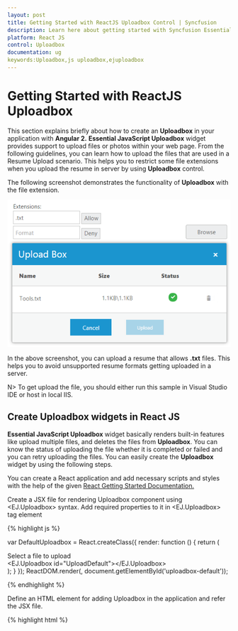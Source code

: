 ```yaml
---
layout: post
title: Getting Started with ReactJS Uploadbox Control | Syncfusion
description: Learn here about getting started with Syncfusion Essential ReactJS Uploadbox Control, its elements, and more.
platform: React JS
control: Uploadbox
documentation: ug
keywords:Uploadbox,js uploadbox,ejuploadbox
---
```


# Getting Started with ReactJS Uploadbox

This section explains briefly about how to create an **Uploadbox** in your application with **Angular 2.** **Essential JavaScript Uploadbox** widget provides support to upload files or photos within your web page. From the following guidelines, you can learn how to upload the files that are used in a Resume Upload scenario. This helps you to restrict some file extensions when you upload the resume in server by using **Uploadbox** control.

The following screenshot demonstrates the functionality of **Uploadbox** with the file extension.

![Getting Started with ReactJS Uploadbox](Getting-Started_images/Getting-Started_img1.png) 

In the above screenshot, you can upload a resume that allows **.txt** files. This helps you to avoid unsupported resume formats getting uploaded in a server.

N> To get upload the file, you should either run this sample in Visual Studio IDE or host in local IIS.

## Create Uploadbox widgets in React JS

**Essential JavaScript Uploadbox** widget basically renders built-in features like upload multiple files, and deletes the files from **Uploadbox**. You can know the status of uploading the file whether it is completed or failed and you can retry uploading the files.  You can easily create the **Uploadbox** widget by using the following steps.

You can create a React application and add necessary scripts and styles with the help of the given [React Getting Started Documentation.](https://help.syncfusion.com/reactjs/overview)

Create a JSX file for rendering Uploadbox component using &lt;EJ.Uploadbox&gt; syntax. Add required properties to it in &lt;EJ.Uploadbox&gt; tag element

{% highlight js %}

var DefaultUploadbox = React.createClass({
    render: function () {
        return (
            <div id="tooltip_default">
                <div class="posupload">Select a file to upload </div>
                <EJ.Uploadbox id="UploadDefault"></EJ.Uploadbox>
            </div>
           );
        }
   });
ReactDOM.render(<DefaultUploadbox />, document.getElementById('uploadbox-default'));

{% endhighlight %}

Define an HTML element for adding Uploadbox in the application and refer the JSX file.

{% highlight html %}

<div id="uploadbox-default"></div>
<script src="app/uploadbox/default.js">

{% endhighlight %}

{% highlight css %}

    <style>
       #targetElement {
        width: 500px;
        height: 500px;
        margin: 0 auto;
        }

       #UploadDefault {
        margin: 0 auto;
      }
    </style>

{% endhighlight %}

Create a new handler file (.ashx) and save it as **saveFiles.ashx** and then copy the following code into it.

{% highlight c# %}

SaveFiles.ashx

    public void ProcessRequest(HttpContext context)
    {
        string targetFolder = HttpContext.Current.Server.MapPath("uploadfiles");
        if (!Directory.Exists(targetFolder))
        {
            Directory.CreateDirectory(targetFolder);
        }
        HttpRequest request = context.Request;
        HttpFileCollection uploadedFiles = context.Request.Files;
        if (uploadedFiles != null && uploadedFiles.Count > 0)
        {
            for (int i = 0; i < uploadedFiles.Count; i++)
            {
                if (uploadedFiles[i].FileName != null && uploadedFiles[i].FileName != "")
                {
                    string fileName = uploadedFiles[i].FileName;
                    int indx = fileName.LastIndexOf("\\");
                    if (indx > -1)
                    {
                        fileName = fileName.Substring(indx + 1);
                    }
                    uploadedFiles[i].SaveAs(targetFolder + "\\" + fileName);
                }
            }
        }
    }

{% endhighlight %}

Create a new handler file (.ashx) and save it as **removeFiles.ashx** and then copy the following code into it.

{% highlight c# %}

removeFiles.ashx

    public void ProcessRequest(HttpContext context)
    {
        System.Collections.Specialized.NameValueCollection s = context.Request.Params;
        string fileName = s["fileNames"];
        string targetFolder = HttpContext.Current.Server.MapPath("uploadfiles");
        if (Directory.Exists(targetFolder))
        {
            string physicalPath = targetFolder + "\\" + fileName;
            if (System.IO.File.Exists(physicalPath))
            {
                System.IO.File.Delete(physicalPath);
            }
        }
    }

{% endhighlight %}

Add the following code example to assign saveUrl and removeUrl for Uploadbox

{% highlight html %}

var DefaultUploadbox = React.createClass({
    render: function () {
        return (
            <div id="tooltip_default">
                <div class="posupload">Select a file to upload </div>
                <EJ.Uploadbox id="UploadDefault" saveUrl= {savefiles} removeUrl= {removefiles}></EJ.Uploadbox>
            </div>
           );
        }
   });
ReactDOM.render(<DefaultUploadbox />, document.getElementById('uploadbox-default'));

{% endhighlight %}

The following screenshot displays an **Uploadbox** control.

![Upload the file in ReactJS Uploadbox](Getting-Started_images/Getting-Started_img2.png) 

After you upload the files, the following screen shot is displayed. 

![Displays Uploadbox in ReactJS](Getting-Started_images/Getting-Started_img3.png) 

N> The above screenshot displays the Uploadbox control that shows the files are uploaded successfully.

## Set Restriction for File Extension

In a real-time scenario, some file extensions are restricted. You can allow files and restrict files by using the following two properties **extensionsAllow** and **extensionsDeny** enabled in **Uploadbox**. 

N> The SaveUrl and RemoveUrl are the same as above (see step 4)

Add input elements to create elements for file extension.

N> Add the following input elements and two button elements to give file extensions that should support uploading. 

{% highlight js %}

var DefaultUploadbox = React.createClass({
    function onClickAllow(args){
        var uploadobject = $("#uploadDefault").data("ejUploadbox");
        uploadobject.option('extensionsAllow', $("#fileallow").val());
        uploadobject.option('extensionsDeny', "");
    }
    function onclickDeny(){
        var uploadobject = $("#uploadDefault").data("ejUploadbox");
        uploadobject.option('extensionsAllow', "");
        uploadobject.option('extensionsDeny', $("#filedeny").val());
    }
    render: function () {
        return (
            <div id="uploadbox_default"><table id="uploadTable">
        <tr>
            <td>
                Extensions:
            </td>

        </tr>
        <tr>
            <td>
                <input type="text" id="fileallow" class="ejinputtext" placeholder="Format" />
                <input ej-button type="submit" name="allow" value="Allow" click={onClickAllow} />
            </td>

        </tr>
        <tr>
            <td>
                <input type="text" id="filedeny" class="ejinputtext" placeholder="Format" />
                <input ej-button type="submit" name="deny" value="Deny" click={onclickDeny} />
            </td>
            <td>
                <div>Select a file to upload</div>
                <div style="width:100px;height:35px;"> 
                <EJ.Uploadbox id="UploadDefault" saveUrl= {savefiles} removeUrl= {removefiles}></EJ.Uploadbox>
            </td>
            </tr>
        </table>
        </div>
           );
        }
   });
ReactDOM.render(<DefaultUploadbox />, document.getElementById('uploadbox-default'));

{% endhighlight %}

Add the given styles to display the **Uploadbox** with margin alignments.

{% highlight css %}

    <style>
      #targetElement {
        width: 520px;
        height: 500px;
        margin: 0 auto;
       }
      #UploadDefault {
        float: right;
      }
      #uploadTable {
        width: 100%;
       }
      #fileallow, #filedeny {
        width: 150px;
        height: 20px;
        padding: 5px;
      }
    </style> 

{% endhighlight %}

N> You can restrict one or more files at a time by giving it as .html,.txt

The following screenshot displays an **Uploadbox** control with the file extension.

![File extension in ReactJS Uploadbox](Getting-Started_images/Getting-Started_img4.png) 

The above screenshot shows the **Uploadbox** that allows “**.txt”** file formats. You can give  number of  file formats in both allow and deny textbox elements.

## Upload Multiple Files

You can click the **Browse** button and select  files to upload multiple files in **Uploadbox** control. You can see the selected files in **Uploadbox** control and you can upload all the files.

The following screenshot displays an **Uploadbox** control with multiple files.

![Upload multiple files in ReactJS Uploadbox](Getting-Started_images/Getting-Started_img5.png) 

